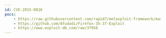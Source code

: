 ```yaml
---
id: CVE-2015-0816
pocs:
    - https://raw.githubusercontent.com/rapid7/metasploit-framework/master/modules/exploits/multi/browser/firefox_pdfjs_privilege_escalation.rb
    - https://github.com/Afudadi/Firefox-35-37-Exploit
    - https://www.exploit-db.com/raw/37958
---
```

